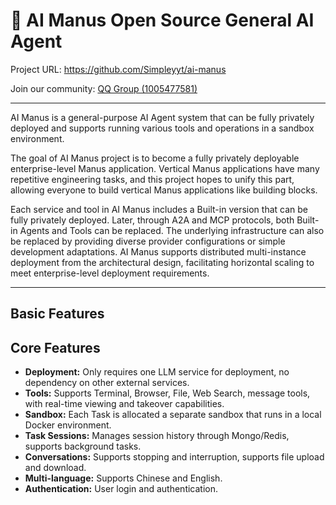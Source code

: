 # 🤖 AI Manus Open Source General AI Agent

Project URL: <https://github.com/Simpleyyt/ai-manus>

Join our community: [QQ Group (1005477581)](https://qun.qq.com/universal-share/share?ac=1&authKey=p4X3Da5iMpR4liAenxwvhs7IValPKiCFtUevRlJouz9qSTSZsMnPJc3hzsJjgQYv&busi_data=eyJncm91cENvZGUiOiIxMDA1NDc3NTgxIiwidG9rZW4iOiJNZmUrTmQ0UzNDZDNqNDFVdjVPS1VCRkJGRWVlV0R3RFJSRVFoZDAwRjFDeUdUM0t6aUIyczlVdzRjV1BYN09IIiwidWluIjoiMzQyMjExODE1In0%3D&data=C3B-E6BlEbailV32co77iXL5vxPIhtD9y_itWLSq50hKqosO_55_isOZym2Faaq4hs9-517tUY8GSWaDwPom-A&svctype=4&tempid=h5_group_info)

---

AI Manus is a general-purpose AI Agent system that can be fully privately deployed and supports running various tools and operations in a sandbox environment.

The goal of AI Manus project is to become a fully privately deployable enterprise-level Manus application. Vertical Manus applications have many repetitive engineering tasks, and this project hopes to unify this part, allowing everyone to build vertical Manus applications like building blocks.

Each service and tool in AI Manus includes a Built-in version that can be fully privately deployed. Later, through A2A and MCP protocols, both Built-in Agents and Tools can be replaced. The underlying infrastructure can also be replaced by providing diverse provider configurations or simple development adaptations. AI Manus supports distributed multi-instance deployment from the architectural design, facilitating horizontal scaling to meet enterprise-level deployment requirements.

---

## Basic Features

[](https://github.com/user-attachments/assets/37060a09-c647-4bcb-920c-959f7fa73ebe ':include :type=video controls width="100%"')

## Core Features

 * **Deployment:** Only requires one LLM service for deployment, no dependency on other external services.
 * **Tools:** Supports Terminal, Browser, File, Web Search, message tools, with real-time viewing and takeover capabilities.
 * **Sandbox:** Each Task is allocated a separate sandbox that runs in a local Docker environment.
 * **Task Sessions:** Manages session history through Mongo/Redis, supports background tasks.
 * **Conversations:** Supports stopping and interruption, supports file upload and download.
 * **Multi-language:** Supports Chinese and English. 
 * **Authentication:** User login and authentication.